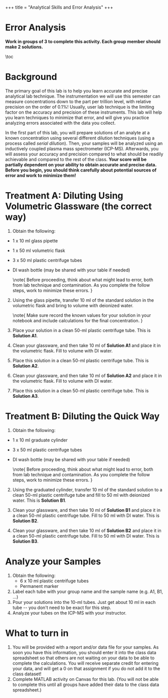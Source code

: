 +++
title = "Analytical Skills and Error Analysis"
+++

Error Analysis
=========================

**Work in groups of 3 to complete this activity.  Each group member should make 2 solutions.**

\toc

# Background

The primary goal of this lab is to help you learn accurate and precise analytical lab technique.  The instrumentation we will use this semester can measure concentrations down to the part per trillion level, with relative precision on the order of 0.1%!  Usually, user lab technique is the limiting factor on the accuracy and precision of these instruments.  This lab will help you learn techniques to minimize that error, and will give you practice analyzing errors associated with the data you collect.

In the first part of this lab, you will prepare solutions of an analyte at a known concentration using several different dilution techniques (using a process called *serial dilution*).  Then, your samples will be analyzed using an inductively coupled plasma mass spectrometer (ICP-MS).  Afterwards, you will assess your accuracy and precision compared to what should be readily achievable and compared to the rest of the class.  **Your score will be partially dependent on your ability to obtain accurate and precise data.  Before you begin, you should think carefully about potential sources of error and work to minimize them!**

# Treatment A: Diluting Using Volumetric Glassware (the correct way)

1. Obtain the following:
- 1 x 10 ml glass pipette
- 1 x 50 ml volumetric flask
- 3 x 50 ml plastic centrifuge tubes
- DI wash bottle (may be shared with your table if needed)

   \note{ Before proceeding, think about what might lead to error, both from lab technique and contamination.  As you complete the follow steps, work to minimize these errors. }

2. Using the glass pipette, transfer 10 ml of the standard solution in the volumetric flask and bring to volume with deionized water.

   \note{ Make sure record the known values for your solution in your notebook and include calculations for the final concentration. }

3. Place your solution in a clean 50-ml plastic centrifuge tube. This is **Solution A1**.

4. Clean your glassware, and then take 10 ml of **Solution A1** and place it in the volumetric flask.  Fill to volume with DI water.

5. Place this solution in a clean 50-ml plastic centrifuge tube. This is **Solution A2**.

6. Clean your glassware, and then take 10 ml of **Solution A2** and place it in the volumetric flask.  Fill to volume with DI water.

5. Place this solution in a clean 50-ml plastic centrifuge tube. This is **Solution A3**.

# Treatment B: Diluting the Quick Way

1. Obtain the following:
- 1 x 10 ml graduate cylinder
- 3 x 50 ml plastic centrifuge tubes
- DI wash bottle (may be shared with your table if needed)

   \note{ Before proceeding, think about what might lead to error, both from lab technique and contamination.  As you complete the follow steps, work to minimize these errors. }

2. Using the graduated cylinder, transfer 10 ml of the standard solution to a clean 50-ml plastic centrifuge tube and fill to 50 ml with deionized water. This is **Solution B1**.

3. Clean your glassware, and then take 10 ml of **Solution B1** and place it in a clean 50-ml plastic centrifuge tube.  Fill to 50 ml with DI water. This is **Solution B2**.

3. Clean your glassware, and then take 10 ml of **Solution B2** and place it in a clean 50-ml plastic centrifuge tube.  Fill to 50 ml with DI water. This is **Solution B3**.

# Analyze your Samples

1. Obtain the following:
   - 6 x 10 ml plastic centrifuge tubes
   - Permanent marker
2. Label each tube with your group name and the sample name (e.g. A1, B1, ...)
3. Pour your solutions into the 10-ml tubes.  Just get about 10 ml in each tube -- you don't need to be exact for this step.
4. Analyze your tubes on the ICP-MS with your instructor.

# What to turn in

1. You will be provided with a report and/or data file for your samples.  As soon you have this information, you should enter it into the class data spreadsheet so that others are not waiting on your data to be able to complete the calculations.  You will receive separate credit for entering your data, and will get a 0 on that assignment if you do not add it to the class dataset!
1. Complete MATLAB activity on Canvas for this lab. (You will not be able to complete this until all groups have added their data to the class data spreadsheet.)


